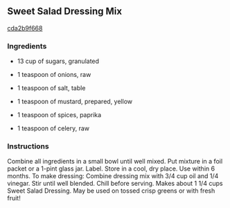 ## Sweet Salad Dressing Mix

[cda2b9f668](http://www.food.com/recipe/sweet-salad-dressing-mix-67616)

### Ingredients

 - 13 cup of sugars, granulated

 - 1 teaspoon of onions, raw

 - 1 teaspoon of salt, table

 - 1 teaspoon of mustard, prepared, yellow

 - 1 teaspoon of spices, paprika

 - 1 teaspoon of celery, raw

### Instructions

Combine all ingredients in a small bowl until well mixed. Put mixture in a foil packet or a 1-pint glass jar. Label. Store in a cool, dry place. Use within 6 months. To make dressing: Combine dressing mix with 3/4 cup oil and 1/4 vinegar. Stir until well blended. Chill before serving. Makes about 1 1/4 cups Sweet Salad Dressing. May be used on tossed crisp greens or with fresh fruit!